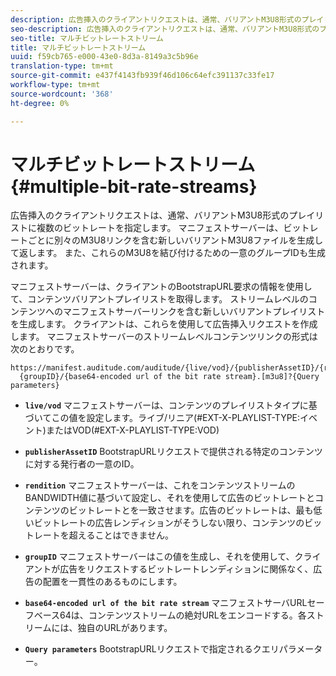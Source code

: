 ```yaml
---
description: 広告挿入のクライアントリクエストは、通常、バリアントM3U8形式のプレイリストに複数のビットレートを指定します。 マニフェストサーバーは、ビットレートごとに別々のM3U8リンクを含む新しいバリアントM3U8ファイルを生成して返します。 また、これらのM3U8を結び付けるための一意のグループIDも生成されます。
seo-description: 広告挿入のクライアントリクエストは、通常、バリアントM3U8形式のプレイリストに複数のビットレートを指定します。 マニフェストサーバーは、ビットレートごとに別々のM3U8リンクを含む新しいバリアントM3U8ファイルを生成して返します。 また、これらのM3U8を結び付けるための一意のグループIDも生成されます。
seo-title: マルチビットレートストリーム
title: マルチビットレートストリーム
uuid: f59cb765-e000-43e0-8d3a-8149a3c5b96e
translation-type: tm+mt
source-git-commit: e437f4143fb939f46d106c64efc391137c33fe17
workflow-type: tm+mt
source-wordcount: '368'
ht-degree: 0%

---
```



# マルチビットレートストリーム{#multiple-bit-rate-streams}

広告挿入のクライアントリクエストは、通常、バリアントM3U8形式のプレイリストに複数のビットレートを指定します。 マニフェストサーバーは、ビットレートごとに別々のM3U8リンクを含む新しいバリアントM3U8ファイルを生成して返します。 また、これらのM3U8を結び付けるための一意のグループIDも生成されます。

マニフェストサーバーは、クライアントのBootstrapURL要求の情報を使用して、コンテンツバリアントプレイリストを取得します。 ストリームレベルのコンテンツへのマニフェストサーバーリンクを含む新しいバリアントプレイリストを生成します。 クライアントは、これらを使用して広告挿入リクエストを作成します。 マニフェストサーバーのストリームレベルコンテンツリンクの形式は次のとおりです。

```
https://manifest.auditude.com/auditude/{live/vod}/{publisherAssetID}/{rendition}/
  {groupID}/{base64-encoded url of the bit rate stream}.[m3u8]?{Query parameters}
```

* **`live/vod`** マニフェストサーバーは、コンテンツのプレイリストタイプに基づいてこの値を設定します。ライブ/リニア(#EXT-X-PLAYLIST-TYPE:イベント)またはVOD(#EXT-X-PLAYLIST-TYPE:VOD)

* **`publisherAssetID`** BootstrapURLリクエストで提供される特定のコンテンツに対する発行者の一意のID。

* **`rendition`** マニフェストサーバーは、これをコンテンツストリームのBANDWIDTH値に基づいて設定し、それを使用して広告のビットレートとコンテンツのビットレートとを一致させます。広告のビットレートは、最も低いビットレートの広告レンディションがそうしない限り、コンテンツのビットレートを超えることはできません。

* **`groupID`** マニフェストサーバーはこの値を生成し、それを使用して、クライアントが広告をリクエストするビットレートレンディションに関係なく、広告の配置を一貫性のあるものにします。

* **`base64-encoded url of the bit rate stream`** マニフェストサーバURLセーフベース64は、コンテンツストリームの絶対URLをエンコードする。各ストリームには、独自のURLがあります。

* **`Query parameters`** BootstrapURLリクエストで指定されるクエリパラメーター。

